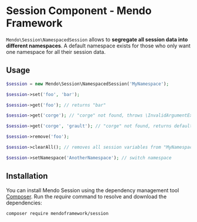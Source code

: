# Session Component - Mendo Framework

```Mendo\Session\NamespacedSession``` allows to **segregate all session data into different namespaces**.
A default namespace exists for those who only want one namespace for all their session data.

## Usage

```php
$session = new Mendo\Session\NamespacedSession('MyNamespace');

$session->set('foo', 'bar');

$session->get('foo'); // returns "bar"

$session->get('corge'); // "corge" not found, throws \InvalidArgumentException

$session->get('corge', 'grault'); // "corge" not found, returns default "grault" value

$session->remove('foo');

$session->clearAll(); // removes all session variables from "MyNamespace" namespace

$session->setNamespace('AnotherNamespace'); // switch namespace
```

## Installation

You can install Mendo Session using the dependency management tool [Composer](https://getcomposer.org/).
Run the *require* command to resolve and download the dependencies:

```
composer require mendoframework/session
```